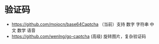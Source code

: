 # 验证码
- https://github.com/mojocn/base64Captcha （当前）支持 数字 字符串 中文 数学 语音
- https://github.com/wenlng/go-captcha (高级) 旋转图片，复杂验证码
